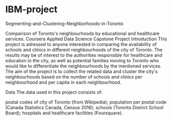 # IBM-project
Segmenting-and-Clustering-Neighborhoods-in-Toronto

Comparison of Toronto's neighbourhoods by educational and healthcare services.
Coursera Applied Data Science Capstone Project
Introduction
This project is adressed to anyone interested in comparing the availability of schools and clinics in different neighbourhoods of the city of Toronto. The results may be of interest to the authorities responsible for healthcare and education in the city, as well as potential families moving to Toronto who would like to differentiate the neighbourhoods by the mentioned services. The aim of the project is to collect the related data and cluster the city's neighbourhoods based on the number of schools and clinics per neighbourhood and per capita in each neighbourhood.

Data
The data used in this project consists of:

postal codes of city of Toronto (from Wikipedia);
population per postal code (Canada Statistics Canada, Census 2016);
schools (Toronto District School Board);
hospitals and healthcare facilities (Foursquare).
